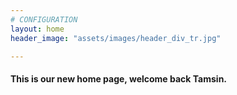 ```yaml
---
# CONFIGURATION
layout: home
header_image: "assets/images/header_div_tr.jpg"

---
```

#### This is our new home page, welcome back Tamsin.
